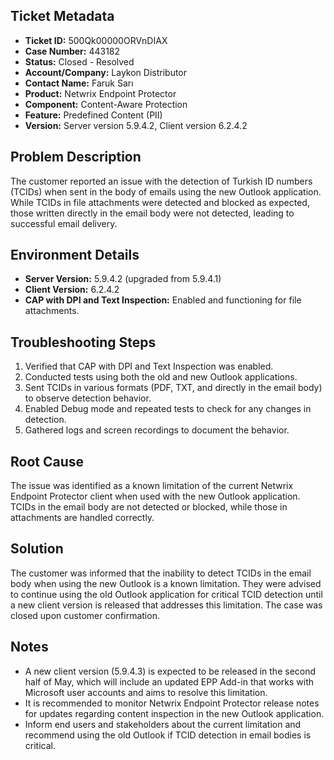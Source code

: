 ## Ticket Metadata
- **Ticket ID:** 500Qk00000ORVnDIAX
- **Case Number:** 443182
- **Status:** Closed - Resolved
- **Account/Company:** Laykon Distributor
- **Contact Name:** Faruk Sarı
- **Product:** Netwrix Endpoint Protector
- **Component:** Content-Aware Protection
- **Feature:** Predefined Content (PII)
- **Version:** Server version 5.9.4.2, Client version 6.2.4.2

## Problem Description
The customer reported an issue with the detection of Turkish ID numbers (TCIDs) when sent in the body of emails using the new Outlook application. While TCIDs in file attachments were detected and blocked as expected, those written directly in the email body were not detected, leading to successful email delivery.

## Environment Details
- **Server Version:** 5.9.4.2 (upgraded from 5.9.4.1)
- **Client Version:** 6.2.4.2
- **CAP with DPI and Text Inspection:** Enabled and functioning for file attachments.

## Troubleshooting Steps
1. Verified that CAP with DPI and Text Inspection was enabled.
2. Conducted tests using both the old and new Outlook applications.
3. Sent TCIDs in various formats (PDF, TXT, and directly in the email body) to observe detection behavior.
4. Enabled Debug mode and repeated tests to check for any changes in detection.
5. Gathered logs and screen recordings to document the behavior.

## Root Cause
The issue was identified as a known limitation of the current Netwrix Endpoint Protector client when used with the new Outlook application. TCIDs in the email body are not detected or blocked, while those in attachments are handled correctly.

## Solution
The customer was informed that the inability to detect TCIDs in the email body when using the new Outlook is a known limitation. They were advised to continue using the old Outlook application for critical TCID detection until a new client version is released that addresses this limitation. The case was closed upon customer confirmation.

## Notes
- A new client version (5.9.4.3) is expected to be released in the second half of May, which will include an updated EPP Add-in that works with Microsoft user accounts and aims to resolve this limitation.
- It is recommended to monitor Netwrix Endpoint Protector release notes for updates regarding content inspection in the new Outlook application.
- Inform end users and stakeholders about the current limitation and recommend using the old Outlook if TCID detection in email bodies is critical.